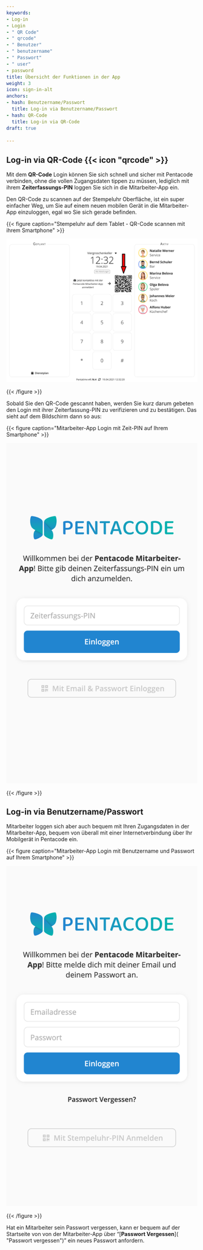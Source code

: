 ```yaml
---
keywords:
- Log-in
- Login
- " QR Code"
- " qrcode"
- " Benutzer"
- " benutzername"
- " Passwort"
- " user"
- password
title: Übersicht der Funktionen in der App
weight: 3
icon: sign-in-alt
anchors:
- hash: Benutzername/Passwort
  title: Log-in via Benutzername/Passwort
- hash: QR-Code
  title: Log-in via QR-Code
draft: true

---
```

## Log-in via QR-Code {{< icon "qrcode" >}}

Mit dem **QR-Code** Login können Sie sich schnell und sicher mit Pentacode verbinden, ohne die vollen Zugangsdaten tippen zu müssen, lediglich mit ihrem **Zeiterfassungs-PIN** loggen Sie sich in die Mitarbeiter-App ein.

Den QR-Code zu scannen auf der Stempeluhr Oberfläche, ist ein super einfacher Weg, um Sie auf einem neuen mobilen Gerät in die Mitarbeiter-App einzuloggen, egal wo Sie sich gerade befinden.

{{< figure caption="Stempeluhr auf dem Tablet - QR-Code scannen mit ihrem Smartphone" >}}

![](/uploads/stempel_mit_pfeil_qrcode.png)

{{< /figure >}}

Sobald Sie den QR-Code gescannt haben, werden Sie kurz darum gebeten den Login mit ihrer Zeiterfassung-PIN zu verifizieren und zu bestätigen. Das sieht auf dem Bildschirm dann so aus:

{{< figure caption="Mitarbeiter-App Login mit Zeit-PIN auf Ihrem Smartphone" >}}

![Login mit Zeiterfassung-PIN](/uploads/ma-app_zeitpin_login.png "Login mit Zeit-PIN")

{{< /figure >}}

## Log-in via Benutzername/Passwort

Mitarbeiter loggen sich aber auch bequem mit Ihren Zugangsdaten in der Mitarbeiter-App, bequem von überall mit einer Internetverbindung über Ihr Mobilgerät in Pentacode ein.

{{< figure caption="Mitarbeiter-App Login mit Benutzername und Passwort auf Ihrem Smartphone" >}}

![Login Benutzername/Passwort](/uploads/ma-app_login_benutzer-1.png "Login Benutzer")

{{< /figure >}}

Hat ein Mitarbeiter sein Passwort vergessen, kann er bequem auf der Startseite von von der Mitarbeiter-App über “[**Passwort Vergessen**]( "Passwort vergessen")” ein neues Passwort anfordern.